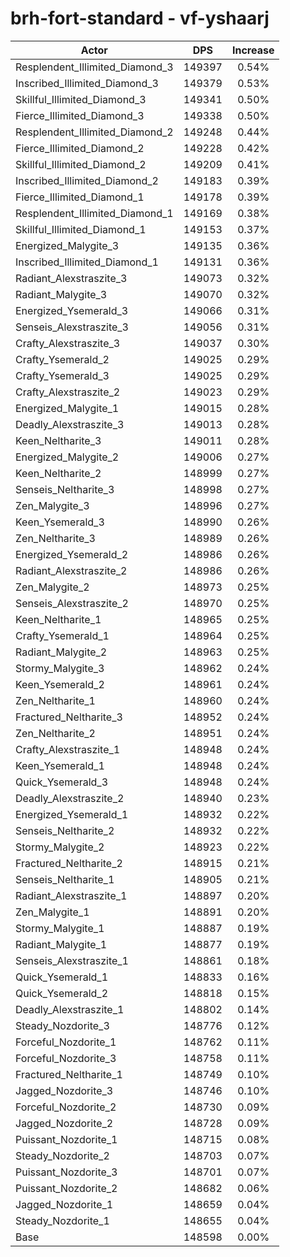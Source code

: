 # brh-fort-standard - vf-yshaarj
| Actor | DPS | Increase |
|---|:---:|:---:|
|Resplendent_Illimited_Diamond_3|149397|0.54%|
|Inscribed_Illimited_Diamond_3|149379|0.53%|
|Skillful_Illimited_Diamond_3|149341|0.50%|
|Fierce_Illimited_Diamond_3|149338|0.50%|
|Resplendent_Illimited_Diamond_2|149248|0.44%|
|Fierce_Illimited_Diamond_2|149228|0.42%|
|Skillful_Illimited_Diamond_2|149209|0.41%|
|Inscribed_Illimited_Diamond_2|149183|0.39%|
|Fierce_Illimited_Diamond_1|149178|0.39%|
|Resplendent_Illimited_Diamond_1|149169|0.38%|
|Skillful_Illimited_Diamond_1|149153|0.37%|
|Energized_Malygite_3|149135|0.36%|
|Inscribed_Illimited_Diamond_1|149131|0.36%|
|Radiant_Alexstraszite_3|149073|0.32%|
|Radiant_Malygite_3|149070|0.32%|
|Energized_Ysemerald_3|149066|0.31%|
|Senseis_Alexstraszite_3|149056|0.31%|
|Crafty_Alexstraszite_3|149037|0.30%|
|Crafty_Ysemerald_2|149025|0.29%|
|Crafty_Ysemerald_3|149025|0.29%|
|Crafty_Alexstraszite_2|149023|0.29%|
|Energized_Malygite_1|149015|0.28%|
|Deadly_Alexstraszite_3|149013|0.28%|
|Keen_Neltharite_3|149011|0.28%|
|Energized_Malygite_2|149006|0.27%|
|Keen_Neltharite_2|148999|0.27%|
|Senseis_Neltharite_3|148998|0.27%|
|Zen_Malygite_3|148996|0.27%|
|Keen_Ysemerald_3|148990|0.26%|
|Zen_Neltharite_3|148989|0.26%|
|Energized_Ysemerald_2|148986|0.26%|
|Radiant_Alexstraszite_2|148986|0.26%|
|Zen_Malygite_2|148973|0.25%|
|Senseis_Alexstraszite_2|148970|0.25%|
|Keen_Neltharite_1|148965|0.25%|
|Crafty_Ysemerald_1|148964|0.25%|
|Radiant_Malygite_2|148963|0.25%|
|Stormy_Malygite_3|148962|0.24%|
|Keen_Ysemerald_2|148961|0.24%|
|Zen_Neltharite_1|148960|0.24%|
|Fractured_Neltharite_3|148952|0.24%|
|Zen_Neltharite_2|148951|0.24%|
|Crafty_Alexstraszite_1|148948|0.24%|
|Keen_Ysemerald_1|148948|0.24%|
|Quick_Ysemerald_3|148948|0.24%|
|Deadly_Alexstraszite_2|148940|0.23%|
|Energized_Ysemerald_1|148932|0.22%|
|Senseis_Neltharite_2|148932|0.22%|
|Stormy_Malygite_2|148923|0.22%|
|Fractured_Neltharite_2|148915|0.21%|
|Senseis_Neltharite_1|148905|0.21%|
|Radiant_Alexstraszite_1|148897|0.20%|
|Zen_Malygite_1|148891|0.20%|
|Stormy_Malygite_1|148887|0.19%|
|Radiant_Malygite_1|148877|0.19%|
|Senseis_Alexstraszite_1|148861|0.18%|
|Quick_Ysemerald_1|148833|0.16%|
|Quick_Ysemerald_2|148818|0.15%|
|Deadly_Alexstraszite_1|148802|0.14%|
|Steady_Nozdorite_3|148776|0.12%|
|Forceful_Nozdorite_1|148762|0.11%|
|Forceful_Nozdorite_3|148758|0.11%|
|Fractured_Neltharite_1|148749|0.10%|
|Jagged_Nozdorite_3|148746|0.10%|
|Forceful_Nozdorite_2|148730|0.09%|
|Jagged_Nozdorite_2|148728|0.09%|
|Puissant_Nozdorite_1|148715|0.08%|
|Steady_Nozdorite_2|148703|0.07%|
|Puissant_Nozdorite_3|148701|0.07%|
|Puissant_Nozdorite_2|148682|0.06%|
|Jagged_Nozdorite_1|148659|0.04%|
|Steady_Nozdorite_1|148655|0.04%|
|Base|148598|0.00%|
